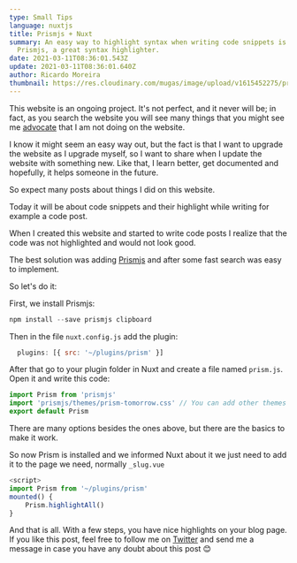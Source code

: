 ```yaml
---
type: Small Tips
language: nuxtjs
title: Prismjs + Nuxt
summary: An easy way to highlight syntax when writing code snippets is using
  Prismjs, a great syntax highlighter.
date: 2021-03-11T08:36:01.543Z
update: 2021-03-11T08:36:01.640Z
author: Ricardo Moreira
thumbnail: https://res.cloudinary.com/mugas/image/upload/v1615452275/prismjs_moikmw.png
---
```

This website is an ongoing project. It's not perfect, and it never will be; in fact, as you search the website you will see many things that you might see me [advocate](https://twitter.com/mugas11/status/1367772956533915648?s=20) that I am not doing on the website.

I know it might seem an easy way out, but the fact is that I want to upgrade the website as I upgrade myself, so I want to share when I update the website with something new. Like that, I learn better, get documented and hopefully, it helps someone in the future. 

So expect many posts about things I did on this website. 

Today it will be about code snippets and their highlight while writing for example a code post. 

When I created this website and started to write code posts I realize that the code was not highlighted and would not look good.

The best solution was adding [Prismjs](https://prismjs.com/) and after some fast search was easy to implement.

So let's do it:

First, we install Prismjs:

```js
npm install --save prismjs clipboard
```

Then in the file `nuxt.config.js` add the plugin:

```js
  plugins: [{ src: '~/plugins/prism' }]
```

After that go to your plugin folder in Nuxt and create a file named  `prism.js`. Open it and write this code:

```js
import Prism from 'prismjs'
import 'prismjs/themes/prism-tomorrow.css' // You can add other themes if you want
export default Prism
```

There are many options besides the ones above, but there are the basics to make it work.

So now Prism is installed and we informed Nuxt about it we just need to add it to the page we need, normally `_slug.vue`

```js
<script>
import Prism from '~/plugins/prism'
mounted() {
    Prism.highlightAll()
}
```

And that is all. With a few steps, you have nice highlights on your blog page.
If you like this post, feel free to follow me on [Twitter](https://twitter.com/mugas11/) and send me a message in case you have any doubt about this post 😊